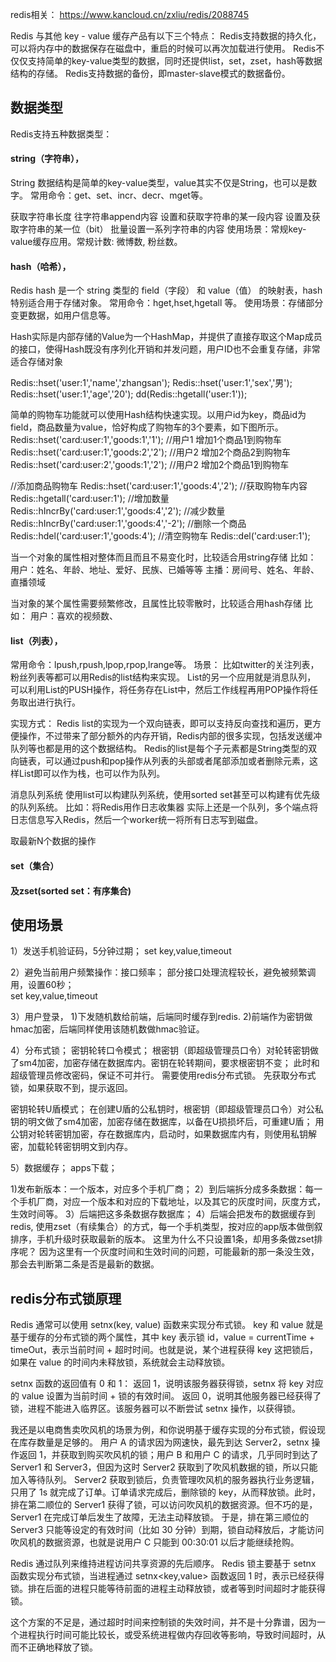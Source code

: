 redis相关：
https://www.kancloud.cn/zxliu/redis/2088745

Redis 与其他 key - value 缓存产品有以下三个特点：
Redis支持数据的持久化，可以将内存中的数据保存在磁盘中，重启的时候可以再次加载进行使用。
Redis不仅仅支持简单的key-value类型的数据，同时还提供list，set，zset，hash等数据结构的存储。
Redis支持数据的备份，即master-slave模式的数据备份。



## 数据类型

Redis支持五种数据类型：

#### string（字符串），

String 数据结构是简单的key-value类型，value其实不仅是String，也可以是数字。
常用命令：get、set、incr、decr、mget等。

获取字符串长度
往字符串append内容
设置和获取字符串的某一段内容
设置及获取字符串的某一位（bit）
批量设置一系列字符串的内容
使用场景：常规key-value缓存应用。常规计数: 微博数, 粉丝数。



#### hash（哈希），

Redis hash 是一个 string 类型的 field（字段） 和 value（值） 的映射表，hash 特别适合用于存储对象。
常用命令：hget,hset,hgetall 等。
使用场景：存储部分变更数据，如用户信息等。

Hash实际是内部存储的Value为一个HashMap，并提供了直接存取这个Map成员的接口，使得Hash既没有序列化开销和并发问题，用户ID也不会重复存储，非常适合存储对象

Redis::hset('user:1','name','zhangsan');
Redis::hset('user:1','sex','男');
Redis::hset('user:1','age','20');
dd(Redis::hgetall('user:1'));


简单的购物车功能就可以使用Hash结构快速实现。以用户id为key，商品id为field，商品数量为value，恰好构成了购物车的3个要素，如下图所示。
Redis::hset('card:user:1','goods:1','1'); //用户1 增加1个商品1到购物车
Redis::hset('card:user:1','goods:2','2'); //用户2 增加2个商品2到购物车
Redis::hset('card:user:2','goods:1','2'); //用户2 增加2个商品1到购物车

//添加商品购物车
Redis::hset('card:user:1','goods:4','2');
//获取购物车内容
Redis::hgetall('card:user:1');
//增加数量
Redis::hIncrBy('card:user:1','goods:4','2');
//减少数量
Redis::hIncrBy('card:user:1','goods:4','-2');
//删除一个商品
Redis::hdel('card:user:1','goods:4');
//清空购物车
Redis::del('card:user:1');


当一个对象的属性相对整体而且而且不易变化时，比较适合用string存储
比如：
用户：姓名、年龄、地址、爱好、民族、已婚等等
主播：房间号、姓名、年龄、直播领域

当对象的某个属性需要频繁修改，且属性比较零散时，比较适合用hash存储
比如：
用户：喜欢的视频数、



#### list（列表），

常用命令：lpush,rpush,lpop,rpop,lrange等。
场景：
比如twitter的关注列表，粉丝列表等都可以用Redis的list结构来实现。
List的另一个应用就是消息队列， 可以利用List的PUSH操作，将任务存在List中，然后工作线程再用POP操作将任务取出进行执行。

实现方式： Redis list的实现为一个双向链表，即可以支持反向查找和遍历，更方便操作，不过带来了部分额外的内存开销，Redis内部的很多实现，包括发送缓冲队列等也都是用的这个数据结构。
Redis的list是每个子元素都是String类型的双向链表，可以通过push和pop操作从列表的头部或者尾部添加或者删除元素，这样List即可以作为栈，也可以作为队列。

消息队列系统
使用list可以构建队列系统，使用sorted set甚至可以构建有优先级的队列系统。
比如：将Redis用作日志收集器
实际上还是一个队列，多个端点将日志信息写入Redis，然后一个worker统一将所有日志写到磁盘。

取最新N个数据的操作



#### set（集合）



#### 及zset(sorted set：有序集合)



## 使用场景

1）发送手机验证码，5分钟过期；
   set key,value,timeout

2）避免当前用户频繁操作：接口频率；
   部分接口处理流程较长，避免被频繁调用，设置60秒；  
   set key,value,timeout

3）用户登录，
  1)下发随机数给前端，后端同时缓存到redis.
  2)前端作为密钥做hmac加密，后端同样使用该随机数做hmac验证。


4）分布式锁；
  密钥轮转口令模式；
   根密钥（即超级管理员口令）对轮转密钥做了sm4加密，加密存储在数据库内。密钥在轮转期间，要求根密钥不变；
   此时和超级管理员修改密码，保证不可并行。
   需要使用redis分布式锁。 先获取分布式锁，如果获取不到，提示返回。

 密钥轮转U盾模式；
   在创建U盾的公私钥时，根密钥（即超级管理员口令）对公私钥的明文做了sm4加密，加密存储在数据库，以备在U损损坏后，可重建U盾；
   用公钥对轮转密钥加密，存在数据库内，启动时，如果数据库内有，则使用私钥解密，加载轮转密钥明文到内存。


5）数据缓存；
   apps下载；

   1)发布新版本：一个版本，对应多个手机厂商；
   2）到后端拆分成多条数据：每一个手机厂商，对应一个版本和对应的下载地址，以及其它的灰度时间，灰度方式，生效时间等。
   3）后端把这多条数据存数据库；
   4）后端会把发布的数据缓存到redis, 使用zset（有续集合）的方式，每一个手机类型，按对应的app版本做倒叙排序，手机升级时获取最新的版本。
      这里为什么不只设置1条，却用多条做zset排序呢？ 因为这里有一个灰度时间和生效时间的问题，可能最新的那一条没生效，那会去判断第二条是否是最新的数据。





## redis分布式锁原理

Redis 通常可以使用 setnx(key, value) 函数来实现分布式锁。
key 和 value 就是基于缓存的分布式锁的两个属性，其中 key 表示锁 id，value = currentTime + timeOut，表示当前时间 + 超时时间。也就是说，某个进程获得 key 这把锁后，如果在 value 的时间内未释放锁，系统就会主动释放锁。

setnx 函数的返回值有 0 和 1：
返回 1，说明该服务器获得锁，setnx 将 key 对应的 value 设置为当前时间 + 锁的有效时间。
返回 0，说明其他服务器已经获得了锁，进程不能进入临界区。该服务器可以不断尝试 setnx 操作，以获得锁。

我还是以电商售卖吹风机的场景为例，和你说明基于缓存实现的分布式锁，假设现在库存数量是足够的。
用户 A 的请求因为网速快，最先到达 Server2，setnx 操作返回 1，并获取到购买吹风机的锁；用户 B 和用户 C 的请求，几乎同时到达了 Server1 和 Server3，但因为这时 Server2 获取到了吹风机数据的锁，所以只能加入等待队列。
Server2 获取到锁后，负责管理吹风机的服务器执行业务逻辑，只用了 1s 就完成了订单。订单请求完成后，删除锁的 key，从而释放锁。此时，排在第二顺位的 Server1 获得了锁，可以访问吹风机的数据资源。但不巧的是，Server1 在完成订单后发生了故障，无法主动释放锁。
于是，排在第三顺位的 Server3 只能等设定的有效时间（比如 30 分钟）到期，锁自动释放后，才能访问吹风机的数据资源，也就是说用户 C 只能到 00:30:01 以后才能继续抢购。

Redis 通过队列来维持进程访问共享资源的先后顺序。
Redis 锁主要基于 setnx 函数实现分布式锁，当进程通过 setnx<key,value> 函数返回 1 时，表示已经获得锁。排在后面的进程只能等待前面的进程主动释放锁，或者等到时间超时才能获得锁。

这个方案的不足是，通过超时时间来控制锁的失效时间，并不是十分靠谱，因为一个进程执行时间可能比较长，或受系统进程做内存回收等影响，导致时间超时，从而不正确地释放了锁。











